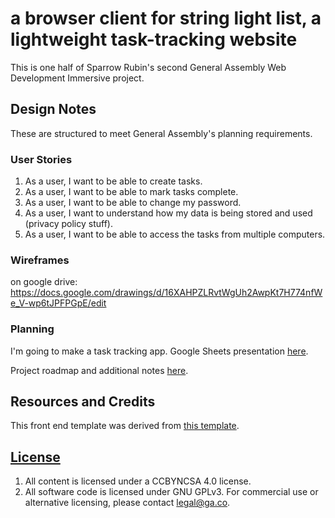 # a browser client for string light list, a lightweight task-tracking website

This is one half of Sparrow Rubin's second General Assembly Web Development Immersive project.

## Design Notes

These are structured to meet General Assembly's planning requirements.

### User Stories
1. As a user, I want to be able to create tasks.
2. As a user, I want to be able to mark tasks complete.
3. As a user, I want to be able to change my password.
4. As a user, I want to understand how my data is being stored and used (privacy policy stuff).
5. As a user, I want to be able to access the tasks from multiple computers.

### Wireframes

on google drive: https://docs.google.com/drawings/d/16XAHPZLRvtWgUh2AwpKt7H774nfWe_V-wp6tJPFPGpE/edit

### Planning

I'm going to make a task tracking app. Google Sheets presentation [here](https://docs.google.com/presentation/d/1ous0t4LIjgonQzyA8oxDlR5jNTRDuG98-x-glByuxvM/edit?usp=sharing).

Project roadmap and additional notes [here](https://docs.google.com/document/d/1vQqlMhNmWdEC4ZcsisJPQPeNK9ahAm1oIQAE8yY72RQ/edit?usp=sharing). 

## Resources and Credits

This front end template was derived from [this template](https://git.generalassemb.ly/ga-wdi-boston/browser-template/).


## [License](LICENSE)

1. All content is licensed under a CC­BY­NC­SA 4.0 license.
1. All software code is licensed under GNU GPLv3. For commercial use or
    alternative licensing, please contact legal@ga.co.
